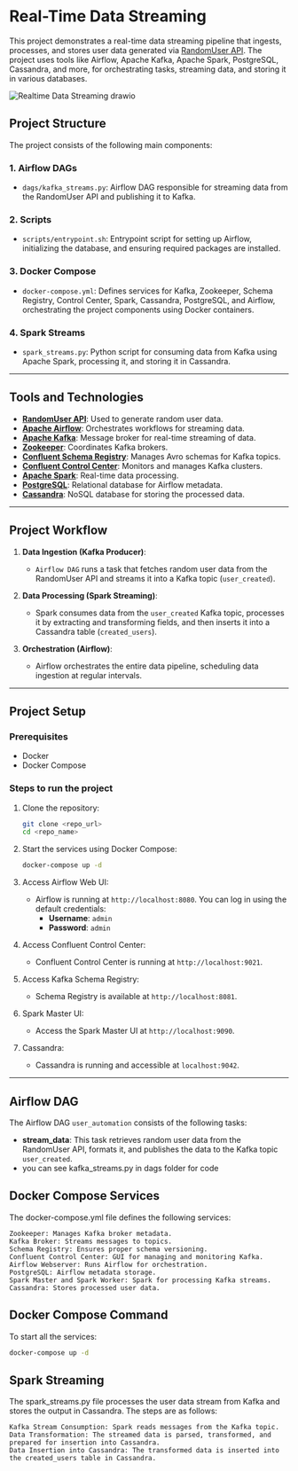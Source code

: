 # Real-Time Data Streaming

This project demonstrates a real-time data streaming pipeline that ingests, processes, and stores user data generated via [RandomUser API](https://randomuser.me). The project uses tools like Airflow, Apache Kafka, Apache Spark, PostgreSQL, Cassandra, and more, for orchestrating tasks, streaming data, and storing it in various databases.

![Realtime Data Streaming drawio](https://github.com/user-attachments/assets/4a723c5e-ba6a-4fb4-868d-9f148543f02f)

## Project Structure

The project consists of the following main components:

### 1. **Airflow DAGs** 
   - `dags/kafka_streams.py`: Airflow DAG responsible for streaming data from the RandomUser API and publishing it to Kafka.

### 2. **Scripts**
   - `scripts/entrypoint.sh`: Entrypoint script for setting up Airflow, initializing the database, and ensuring required packages are installed.

### 3. **Docker Compose**
   - `docker-compose.yml`: Defines services for Kafka, Zookeeper, Schema Registry, Control Center, Spark, Cassandra, PostgreSQL, and Airflow, orchestrating the project components using Docker containers.

### 4. **Spark Streams**
   - `spark_streams.py`: Python script for consuming data from Kafka using Apache Spark, processing it, and storing it in Cassandra.

---

## Tools and Technologies

- **[RandomUser API](https://randomuser.me/)**: Used to generate random user data.
- **[Apache Airflow](https://airflow.apache.org/)**: Orchestrates workflows for streaming data.
- **[Apache Kafka](https://kafka.apache.org/)**: Message broker for real-time streaming of data.
- **[Zookeeper](https://zookeeper.apache.org/)**: Coordinates Kafka brokers.
- **[Confluent Schema Registry](https://docs.confluent.io/platform/current/schema-registry/index.html)**: Manages Avro schemas for Kafka topics.
- **[Confluent Control Center](https://docs.confluent.io/platform/current/control-center/index.html)**: Monitors and manages Kafka clusters.
- **[Apache Spark](https://spark.apache.org/)**: Real-time data processing.
- **[PostgreSQL](https://www.postgresql.org/)**: Relational database for Airflow metadata.
- **[Cassandra](https://cassandra.apache.org/)**: NoSQL database for storing the processed data.

---

## Project Workflow

1. **Data Ingestion (Kafka Producer)**:
   - `Airflow DAG` runs a task that fetches random user data from the RandomUser API and streams it into a Kafka topic (`user_created`).

2. **Data Processing (Spark Streaming)**:
   - Spark consumes data from the `user_created` Kafka topic, processes it by extracting and transforming fields, and then inserts it into a Cassandra table (`created_users`).

3. **Orchestration (Airflow)**:
   - Airflow orchestrates the entire data pipeline, scheduling data ingestion at regular intervals.

---

## Project Setup

### Prerequisites
- Docker
- Docker Compose

### Steps to run the project

1. Clone the repository:
    ```bash
    git clone <repo_url>
    cd <repo_name>
    ```

2. Start the services using Docker Compose:
    ```bash
    docker-compose up -d
    ```

3. Access Airflow Web UI:
   - Airflow is running at `http://localhost:8080`. You can log in using the default credentials:
     - **Username**: `admin`
     - **Password**: `admin`

4. Access Confluent Control Center:
   - Confluent Control Center is running at `http://localhost:9021`.

5. Access Kafka Schema Registry:
   - Schema Registry is available at `http://localhost:8081`.

6. Spark Master UI:
   - Access the Spark Master UI at `http://localhost:9090`.

7. Cassandra:
   - Cassandra is running and accessible at `localhost:9042`.

---

## Airflow DAG

The Airflow DAG `user_automation` consists of the following tasks:
- **stream_data**: This task retrieves random user data from the RandomUser API, formats it, and publishes the data to the Kafka topic `user_created`.
- you can see kafka_streams.py in dags folder for code 


## Docker Compose Services

The docker-compose.yml file defines the following services:

    Zookeeper: Manages Kafka broker metadata.
    Kafka Broker: Streams messages to topics.
    Schema Registry: Ensures proper schema versioning.
    Confluent Control Center: GUI for managing and monitoring Kafka.
    Airflow Webserver: Runs Airflow for orchestration.
    PostgreSQL: Airflow metadata storage.
    Spark Master and Spark Worker: Spark for processing Kafka streams.
    Cassandra: Stores processed user data.

## Docker Compose Command

To start all the services:

```bash
docker-compose up -d
```
## Spark Streaming

The spark_streams.py file processes the user data stream from Kafka and stores the output in Cassandra. The steps are as follows:

    Kafka Stream Consumption: Spark reads messages from the Kafka topic.
    Data Transformation: The streamed data is parsed, transformed, and prepared for insertion into Cassandra.
    Data Insertion into Cassandra: The transformed data is inserted into the created_users table in Cassandra.

